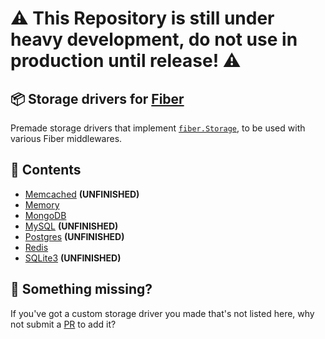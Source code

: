 # ⚠ This Repository is still under heavy development, do not use in production until release! ⚠


## 📦 Storage drivers for [Fiber](https://github.com/gofiber/fiber)

Premade storage drivers that implement [`fiber.Storage`](https://github.com/gofiber/fiber/blob/ba08653c92f86bc69956b23714f919b705d9381e/app.go#L39-L50), to be used with various Fiber middlewares.

## 📑 Contents

* [Memcached](/memcached) **(UNFINISHED)**
* [Memory](/memory)
* [MongoDB](/mongodb)
* [MySQL](/mysql) **(UNFINISHED)**
* [Postgres](/postgres) **(UNFINISHED)**
* [Redis](/redis)
* [SQLite3](/sqlite3) **(UNFINISHED)**

## 🤔 Something missing?

If you've got a custom storage driver you made that's not listed here, why not submit a [PR](https://github.com/gofiber/storage/pulls) to add it?
